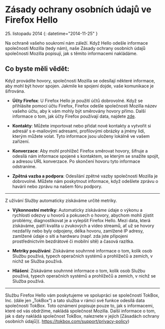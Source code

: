 # Zásady ochrany osobních údajů ve Firefox Hello

25\. listopadu 2014
{: datetime="2014-11-25" }

Na ochraně vašeho soukromí nám záleží. Když Hello odešle informace společnosti Mozilla (tedy nám), naše Zásady ochrany osobních údajů společnosti Mozilla popisují, jak s těmito informacemi nakládáme.

## Co byste měli vědět:

Když provádíte hovory, společnosti Mozilla se odesílají některé informace, aby mohl být hovor spojen. Jakmile ke spojení dojde, vaše komunikace je šifrována.

* **Účty Firefox**: U Firefox Hello je použití účtů dobrovolné.  Když se přihlásíte pomocí účtu Firefox, Firefox odešle společnosti Mozilla název vašeho účtu, aby k vám mohly být směrovány hovory přímo. Další informace o tom, jak účty Firefox používají data, najdete [zde](https://www.mozilla.org/en-US/privacy/firefox-cloud/).

* **Kontakty**: Můžete importovat nebo přidat nové kontakty a vytvořit si adresář s e-mailovými adresami, profilovými obrázky a jmény lidí, kterým můžete volat.  Tyto informace jsou uloženy lokálně ve vašem zařízení.

* **Konverzace**: Aby mohl prohlížeč Firefox směrovat hovory, šifruje a odesílá nám informace spojené s kontaktem, se kterým se snažíte spojit, a adresou URL konverzace. Po skončení hovoru tyto informace odstraníme.

* **Zpětná vazba a podpora**: Odesílání zpětné vazby společnosti Mozilla je dobrovolné.  Můžete nám poskytnout informace, když odešlete zprávu o havárii nebo zprávu na našem fóru podpory.

---------------------------------------

Z užívání Služby automaticky získáváme určité metriky.

* **Výkonnostní metriky**: Automaticky získáváme údaje o výkonu a rychlosti odezvy u hovorů a pokusech o hovory, abychom mohli zjistit problémy, diagnostikovat je a vylepšit Firefox Hello.  Mezi data, která získáváme, patří kvalita u zvukových a video streamů, ať už se hovory nezdařily nebo byly odpojeny, délka hovoru, zamlžené IP adresy, zamlžené údaje o síti a hardwaru (např. zda jste připojeni prostřednictvím bezdrátové či mobilní sítě) a časová razítka.

* **Metriky používání**: Získáváme souhrnné informace o tom, kolik osob Službu používá, typech operačních systémů a prohlížečů a zemích, v nichž se Služba používá.

* **Hlášení**: Získáváme souhrnné informace o tom, kolik osob Službu používá, typech operačních systémů a prohlížečů a zemích, v nichž se Služba používá.

---------------------------------------

Službu Firefox Hello vám poskytujeme ve spolupráci se společností TokBox, Inc. (dále jen „TokBox“) a tato služba v rámci své funkce odesílá data společnosti TokBox.  Toto oznámení popisuje pouze to, jak s informacemi, které od vás obdržíme, nakládá společnost Mozilla. Další informace o tom, jak s daty nakládá společnost TokBox, naleznete v jejích [Zásadách ochrany osobních údajů](. https://tokbox.com/support/privacy-policy)
